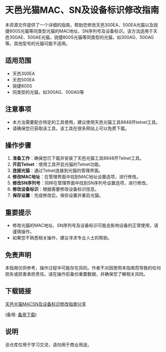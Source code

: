 # 天邑光猫MAC、SN及设备标识修改指南

本资源文件提供了一个详细的指南，帮助您修改天邑300EA、500EA光猫以及锐捷800S光猫等同类型光猫的MAC地址、SN序列号及设备标识。该方法适用于天邑300AE、500AE光猫，锐捷800S光猫等同类型的光猫，如300AG、500AG等。其他型号的光猫可能不适用。

## 适用范围
- 天邑300EA
- 天邑500EA
- 锐捷800S
- 同类型的光猫，如300AG、500AG等

## 注意事项
- 本方法需要配合特定的工具使用，建议使用天邑光猫工具8848开telnet工具。
- 请确保您已获取该工具，该工具在很多网站上可以免费下载。

## 操作步骤
1. **准备工作**：确保您已下载并安装了天邑光猫工具8848开Telnet工具。
2. **开启Telnet**：使用工具开启光猫的Telnet功能。
3. **连接光猫**：通过Telnet连接到光猫的管理界面。
4. **修改MAC地址**：在管理界面中找到MAC地址设置选项，进行修改。
5. **修改SN序列号**：同样在管理界面中找到SN序列号设置选项，进行修改。
6. **修改设备标识**：根据需要修改设备标识信息。
7. **保存设置**：完成修改后，保存设置并重启光猫。

## 重要提示
- 修改光猫的MAC地址、SN序列号及设备标识可能会影响设备的正常使用，请谨慎操作。
- 如果您不熟悉相关操作，建议寻求专业人士的帮助。

## 免责声明
本指南仅供参考，操作过程中可能存在风险。作者不对因使用本指南而导致的任何损失或损害承担责任。请在操作前备份重要数据，并确保您了解相关风险。

## 下载链接
[天邑光猫MACSN及设备标识修改指南分享](https://pan.quark.cn/s/7eceabd4c46e) 

(备用: [备用下载](https://pan.baidu.com/s/1Z7ELrK1uL9o-_eWU2xXNhQ?pwd=1234))

## 说明

该仓库仅用于学习交流，请勿用于商业用途。
